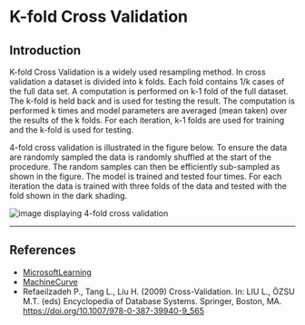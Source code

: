 # K-fold Cross Validation

## Introduction

K-fold Cross Validation is a widely used resampling method. In cross validation a dataset is divided into k folds. Each fold contains 1/k cases of the full data set. A computation is performed on k-1 fold of the full dataset. The k-fold is held back and is used for testing the result. The computation is performed k times and model parameters are averaged (mean taken) over the results of the k folds. For each iteration, k-1 folds are used for training and the k-fold is used for testing.

4-fold cross validation is illustrated in the figure below. To ensure the data are randomly sampled the data is randomly shuffled at the start of the procedure. The random samples can then be efficiently sub-sampled as shown in the figure. The model is trained and tested four times. For each iteration the data is trained with three folds of the data and tested with the fold shown in the dark shading.

![image displaying 4-fold cross validation](https://github.com/MicrosoftLearning/Principles-of-Machine-Learning-Python/raw/8a26f069667d1fcd4417487beb9e138df94b948c/Module5/CrossValidation.jpg)

<hr>

## References
- [MicrosoftLearning](https://github.com/MicrosoftLearning)
- [MachineCurve](MachineCurve.com)
- Refaeilzadeh P., Tang L., Liu H. (2009) Cross-Validation. In: LIU L., ÖZSU M.T. (eds) Encyclopedia of Database Systems. Springer, Boston, MA. https://doi.org/10.1007/978-0-387-39940-9_565

